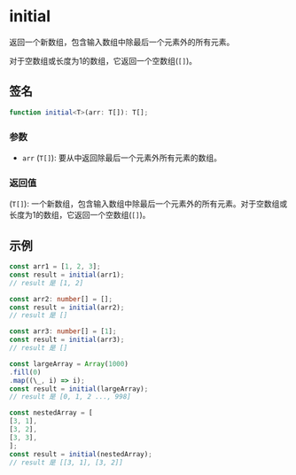 # initial

返回一个新数组，包含输入数组中除最后一个元素外的所有元素。

对于空数组或长度为1的数组，它返回一个空数组(`[]`)。

## 签名

```typescript
function initial<T>(arr: T[]): T[];
```

### 参数

- `arr` (`T[]`): 要从中返回除最后一个元素外所有元素的数组。

### 返回值

(`T[]`): 一个新数组，包含输入数组中除最后一个元素外的所有元素。对于空数组或长度为1的数组，它返回一个空数组(`[]`)。

## 示例

```typescript
const arr1 = [1, 2, 3];
const result = initial(arr1);
// result 是 [1, 2]

const arr2: number[] = [];
const result = initial(arr2);
// result 是 []

const arr3: number[] = [1];
const result = initial(arr3);
// result 是 []

const largeArray = Array(1000)
.fill(0)
.map((\_, i) => i);
const result = initial(largeArray);
// result 是 [0, 1, 2 ..., 998]

const nestedArray = [
[3, 1],
[3, 2],
[3, 3],
];
const result = initial(nestedArray);
// result 是 [[3, 1], [3, 2]]
```
